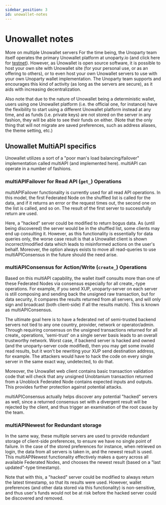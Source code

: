 ```yaml
---
sidebar_position: 3
id: unowallet-notes
---
```

# Unowallet notes
More on multiple Unowallet servers
For the time being, the Unoparty team itself operates the primary Unowallet platform at unoparty.io (and click here for [testnet](https://unoparty.io?testnet=1)). However, as Unowallet is open source software, it is possible to host your own site with Unowallet site (for your personal use, or as an offering to others), or to even host your own Unowallet servers to use with your own Unoparty wallet implementation. The Unoparty team supports and encourages this kind of activity (as long as the servers are secure), as it aids with increasing decentralization.

Also note that due to the nature of Unowallet being a deterministic wallet, users using one Unowallet platform (i.e. the official one, for instance) have the flexibility to start using a different Unowallet platform instead at any time, and as funds (i.e. private keys) are not stored on the server in any fashion, they will be able to see their funds on either. (Note that the only thing that will not migrate are saved preferences, such as address aliases, the theme setting, etc.)

## Unowallet MultiAPI specifics
Unowallet utilizes a sort of a "poor man's load balancing/failover" implementation called multiAPI (and implemented here). multiAPI can operate in a number of fashions.

### multiAPIFailover for Read API (```get_```) Operations
multiAPIFailover functionality is currently used for all read API operations. In this model, the first Federated Node on the shuffled list is called for the data, and if it returns an error or the request times out, the second one on the list is called, and so on. The result of the first server to successfully return are used.

Here, a "hacked" server could be modified to return bogus data. As (until being discovered) the server would be in the shuffled list, some clients may end up consulting it. However, as this functionality is essentially for data queries only, the worse case result is that a Unowallet client is shown incorrect/modified data which leads to misinformed actions on the user's behalf. Moreover, the option always exists to move all read-queries to use multiAPIConsensus in the future should the need arise.

### multiAPIConsensus for Action/Write (```create_```) Operations
Based on this multiAPI capability, the wallet itself consults more than one of these Federated Nodes via consensus especially for all create_-type operations. For example, if you send XUP, unoparty-server on each server is still composing and sending back the unsigned raw transaction, but for data security, it compares the results returned from all servers, and will only sign and broadcast (both client-side) if all the results match). This is known as multiAPIConsensus.

The ultimate goal here is to have a federated net of semi-trusted backend servers not tied to any one country, provider, network or operator/admin. Through requiring consensus on the unsigned transactions returned for all create_ operations, 'semi-trust' on a single server basis leads to an overall trustworthy network. Worst case, if backend server is hacked and owned (and the unoparty-server code modified), then you may get some invalid read results, but it won't be rewriting your XUP send destination address, for example. The attackers would have to hack the code on every single server in the same exact way, undetected, to do that.

Moreover, the Unowallet web client contains basic transaction validation code that will check that any unsigned Unobtanium transaction returned from a Unoblock Federated Node contains expected inputs and outputs. This provides further protection against potential attacks.

multiAPIConsensus actually helps discover any potential "hacked" servers as well, since a returned consensus set with a divergent result will be rejected by the client, and thus trigger an examination of the root cause by the team.

### multiAPINewest for Redundant storage
In the same way, these multiple servers are used to provide redundant storage of client-side preferences, to ensure we have no single point of failure. In the case of the stored preferences for instance, when retrieved on login, the data from all servers is taken in, and the newest result is used. This multiAPINewest functionality effectively makes a query across all available Federated Nodes, and chooses the newest result (based on a "last updated"-type timestamp).

Note that with this, a "hacked" server could be modified to always return the latest timestamp, so that its results were used. However, wallet preferences (and other data stored via this functionality) is non-sensitive, and thus user's funds would not be at risk before the hacked server could be discovered and removed.
